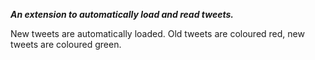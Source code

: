**_An extension to automatically load and read tweets._**

New tweets are automatically loaded. Old tweets are coloured red, new tweets are coloured green.
